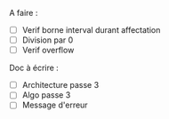 A faire :
- [ ] Verif borne interval durant affectation
- [ ] Division par 0
- [ ] Verif overflow

Doc à écrire :
- [ ] Architecture passe 3
- [ ] Algo passe 3
- [ ] Message d'erreur
